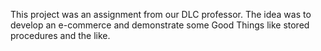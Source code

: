 This project was an assignment from our DLC professor. The idea was to develop an e-commerce and demonstrate some Good Things like stored procedures and the like.
